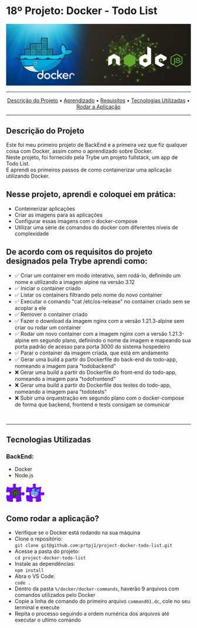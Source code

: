 # 18º Projeto: Docker - Todo List

<p align="center">
<img src="https://github.com/prtpj1/prtpj1/blob/main/Github%20Imgs/18%20-%20DockerTodoList.png" alt="Header" />
<hr/>

<p align="center">
<a href="#descrição-do-projeto">Descrição do Projeto</a> •
<a href="#nesse-projeto-aprendi-e-coloquei-em-prática">Aprendizado</a> •
<a href="#de-acordo-com-os-requisitos-do-projeto-designados-pela-trybe-aprendi-como">Requisitos</a> •
<a href="#tecnologias-utilizadas">Tecnologias Utilizadas</a> •
<a href="#como-rodar-a-aplicação">Rodar a Aplicação</a>
</p>
<hr/>

## Descrição do Projeto
Este foi meu primeiro projeto de BackEnd e a primeira vez que fiz qualquer coisa com Docker, assim como o aprendizado sobre Docker.<br>
Neste projeto, foi fornecido pela Trybe um projeto fullstack, um app de Todo List.<br>
E aprendi os primeiros passos de como containerizar uma aplicação utilizando Docker.<br>

## Nesse projeto, aprendi e coloquei em prática:
- Conteinerizar aplicações
- Criar as imagens para as aplicações
- Configurar essas imagens com o docker-compose
- Utilizar uma série de comandos do docker com diferentes níveis de complexidade

## De acordo com os requisitos do projeto designados pela Trybe aprendi como:
- ✅ Criar um container em modo interativo, sem rodá-lo, definindo um nome e utilizando a imagem alpine na versão 3.12
- ✅ Iniciar o container criado
- ✅ Listar os containers filtrando pelo nome do novo container
- ✅ Executar o comando "cat /etc/os-release" no container criado sem se acoplar a ele
- ✅ Remover o container criado
- ✅ Fazer o download da imagem nginx com a versão 1.21.3-alpine sem criar ou rodar um container
- ✅ Rodar um novo container com a imagem nginx com a versão 1.21.3-alpine em segundo plano, definindo o nome da imagem e mapeando sua porta padrão de acesso para porta 3000 do sistema hospedeiro
- ✅ Parar o container da imagem criada, que está em andamento
- ✅ Gerar uma build a partir do Dockerfile do back-end do todo-app, nomeando a imagem para "todobackend"
- ❌ Gerar uma build a partir do Dockerfile do front-end do todo-app, nomeando a imagem para "todofrontend"
- ❌ Gerar uma build a partir do Dockerfile dos testes do todo-app, nomeando a imagem para "todotests"
- ❌ Subir uma orquestração em segundo plano com o docker-compose de forma que backend, frontend e tests consigam se comunicar
<br>
<hr/>

## Tecnologias Utilizadas

### BackEnd:
- Docker
- Node.js

<a href="https://nodejs.org/en/" target="_blank" rel="noreferrer"><img src="https://github.com/prtpj1/prtpj1/blob/main/Github Imgs/NodeJS2.png" width="50" height="50" alt="NodeJS Icon" /></a>
<a href="https://www.docker.com/" target="_blank" rel="noreferrer"><img src="https://github.com/prtpj1/prtpj1/blob/main/Github Imgs/Docker2.png" width="50" height="50" alt="Docker Icon" /></a>

## Como rodar a aplicação?
- Verifique se o Docker está rodando na sua máquina <br>
- Clone o repositório: <br>
`git clone git@github.com:prtpj1/project-docker-todo-list.git`
- Acesse a pasta do projeto: <br>
`cd project-docker-todo-list`
- Instale as dependências: <br>
`npm install`
- Abra o VS Code: <br>
`code .` <br>
- Dentro da pasta `%/docker/docker-commands`, haverão 9 arquivos com comandos utilizados pelo Docker <br>
- Copie a linha de comando do primeiro arquivo `command01.dc`, cole no seu terminal e execute <br>
- Repita o processo seguindo a ordem numérica dos arquivos até executar o ultimo comando </br>
